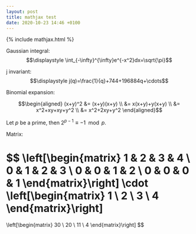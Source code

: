```yaml
---
layout: post
title: mathjax test
date: 2020-10-23 14:46 +0100
---
```


{% include mathjax.html %}

Gaussian integral: $$\displaystyle \int_{-\infty}^{\infty}e^{-x^2}dx=\sqrt{\pi}$$

j invariant: $$\displaystyle j(q)=\frac{1}{q}+744+196884q+\cdots$$

Binomial expansion:

$$\begin{aligned}
(x+y)^2 &= (x+y)(x+y) \\
&= x(x+y)+y(x+y) \\
&= x^2+xy+xy+y^2 \\
&= x^2+2xy+y^2
\end{aligned}$$

Let $p$ be a prime, then $2^{p-1}\equiv -1\mod p$.

Matrix:

$$
\left[\begin{matrix}
1 & 2 & 3 & 4 \\
0 & 1 & 2 & 3 \\
0 & 0 & 1 & 2 \\
0 & 0 & 0 & 1
\end{matrix}\right]
\cdot
\left[\begin{matrix}
1 \\ 2 \\ 3 \\ 4
\end{matrix}\right]
=
\left[\begin{matrix}
30 \\ 20 \\ 11 \\ 4
\end{matrix}\right]
$$
